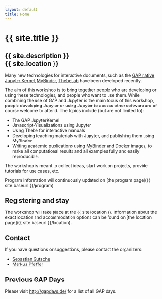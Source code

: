```yaml
---
layout: default
title: Home
---
```


# {{ site.title }}

## {{ site.description }}<br> {{ site.location }}

Many new technologies for interactive documents, such as the 
[GAP native Jupyter Kernel](https://github.com/gap-packages/JupyterKernel),
[MyBinder](https://mybinder.org/), [ThebeLab](https://minrk.github.io/thebelab/)
have been developed recently.

The aim of this workshop is to bring together people who are
developing or using these technologies, and people who want to use them.
While combining the use of GAP and Jupyter is the main focus of this workshop,
people developing Jupyter or using Jupyter to access other software 
are of course welcome to attend. The topics include (but are not limited to):

* The GAP JupyterKernel
* Javascript-Visualizations using Jupyter
* Using Thebe for interactive manuals
* Developing teaching materials with Jupyter, and publishing
them using MyBinder
* Writing academic publications using MyBinder and Docker images, to
make all computational results and all examples fully and easily
reproducible.

The workshop is meant to collect ideas, start work on projects,
provide tutorials for use cases, etc.

Program information will continuously updated on [the program page]({{ site.baseurl }}/program).

## Registering and stay

The workshop will take place at the {{ site.location }}. Information about the
exact location and accommodation options
can be found on [the location page]({{ site.baseurl }}/location).

## <a name="contact"></a> Contact

If you have questions or suggestions, please contact the organizers:

* [Sebastian Gutsche](mailto:gutsche@mathematik.uni-siegen.de)
* [Markus Pfeiffer](mailto:markus.pfeiffer@st-andrews.ac.uk)

## Previous GAP Days

Please visit <http://gapdays.de/> for a list of all GAP days.

